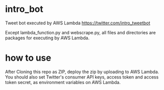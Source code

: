 # intro_bot

Tweet bot executed by AWS Lambda
https://twitter.com/intro_tweetbot

Except lambda_function.py and webscrape.py, all files and directories are packages for executing by AWS Lambda.

# how to use

After Cloning this repo as ZIP, deploy the zip by uploading to AWS Lambda.
You should also set Twitter's consumer API keys, access token and access token secret, as environment variables on AWS Lambda.

